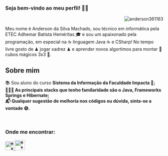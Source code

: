### Seja bem-vindo ao meu perfil! 👋🏾

<img align="right" src="https://github-readme-stats.vercel.app/api/top-langs/?username=anderson361163&hide=html&vue&theme=dracula" alt="anderson361163" />

<br>

Meu nome é Anderson da Silva Machado, sou técnico em informática pela ETEC Adhemar Batista Heméritas 🎓 e sou um apaixonado pela programação, em especial na ☕ linguagem Java ☕ e CSharp! No tempo livre gosto de ♟ jogar xadrez ♟ e aprender novos algortimos para montar 🎩 cubos mágicos 3x3 🎩. 

## Sobre mim
📚 Sou aluno do curso <b>Sistema da Informação<b> da <b>Faculdade Impacta</b> 🎯; <br/> 
👨🏾‍💻 As principais stacks que tenho familaridade são o Java, Frameworks Springs e Hibernate;<br/>
📬 Qualquer sugestão de melhoria nos códigos ou dúvida, sinta-se a vontade 😄.<br/>
  <br/><br/>
     
### Onde me encontrar:

<a href="https://br.linkedin.com/in/anderson-machado368">
  <code><img alt="Meu linkedin" width="28" src="https://img.icons8.com/fluent/48/000000/linkedin.png" /></code>
</a>

<a href="mailto:anderson361163@gmail.com">
  <code><img alt="Meu e-mail" width="32" src="https://img.icons8.com/fluent/48/000000/gmail--v1.png" /></code>
</a>
 

